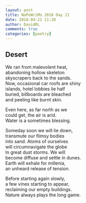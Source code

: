 ```yaml
---  
layout: post  
title: NaPoWriMo 2018 Day 21  
date: 2018-04-21 11:20  
author: DavidRL  
comments: true  
categories: [poetry]
---  
```

## Desert  

We ran from malevolent heat,  
abandoning hollow skeleton  
skyscrapers back to the sands.  
Now, occasional car roofs are shiny  
islands, hotel lobbies lie half  
buried, billboards are bleached  
and peeling like burnt skin.  

Even here, as far north as we  
could get, the air is arid.  
Water is a sometimes blessing.  

Someday soon we will lie down,  
transmute our flimsy bodies  
into sand. Atoms of ourselves  
will circumnavigate the globe  
In great dust storms. We will  
become diffuse and settle in dunes.  
Earth will exhale for millenia,  
an unheard release of tension.  

Before starting again slowly,  
a few vines starting to appear,  
reclaiming our empty buildings.  
Nature always plays the long game.  
